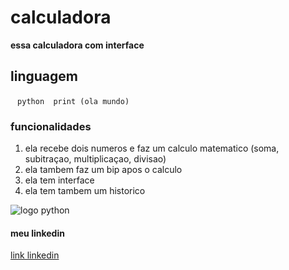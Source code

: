 # calculadora

__essa calculadora com interface__

## linguagem

 ` ` ` python 
print (ola mundo)
 ` ` `
### funcionalidades 

1. ela recebe dois numeros e faz um calculo matematico (soma, subitraçao, multiplicaçao, divisao)
2. ela tambem faz um bip apos o calculo
3. ela tem interface 
4. ela tem tambem um historico

![logo python](https://media2.giphy.com/media/KAq5w47R9rmTuvWOWa/200.gif?cid=6c09b952100p0xer1a93a0iugosec2jsu9mxhwmxypbzo137&ep=v1_gifs_search&rid=200.gif&ct=g)

#### meu linkedin
[link linkedin](https://www.linkedin.com/in/pedro-gouveia-6733a819b/)